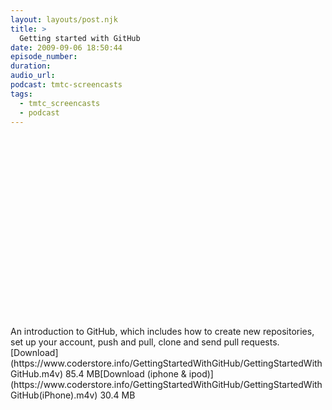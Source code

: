 ```yaml
---
layout: layouts/post.njk
title: >
  Getting started with GitHub
date: 2009-09-06 18:50:44
episode_number:
duration:
audio_url:
podcast: tmtc-screencasts
tags:
  - tmtc_screencasts
  - podcast
---
```


<object width="540" height="305"><param name="allowfullscreen" value="true">

<param name="allowscriptaccess" value="always">
<param name="movie" value="https://vimeo.com/moogaloop.swf?clip_id=6457780&amp;server=vimeo.com&amp;show_title=1&amp;show_byline=1&amp;show_portrait=0&amp;color=&amp;fullscreen=1">
<embed src="https://vimeo.com/moogaloop.swf?clip_id=6457780&amp;server=vimeo.com&amp;show_title=1&amp;show_byline=1&amp;show_portrait=0&amp;color=&amp;fullscreen=1" type="application/x-shockwave-flash" allowfullscreen="true" allowscriptaccess="always" width="540" height="305"></embed></object>An introduction to GitHub, which includes how to create new repositories, set up your account, push and pull, clone and send pull requests.[Download](https://www.coderstore.info/GettingStartedWithGitHub/GettingStartedWithGitHub.m4v) 85.4 MB[Download (iphone & ipod)](https://www.coderstore.info/GettingStartedWithGitHub/GettingStartedWithGitHub(iPhone).m4v) 30.4 MB

